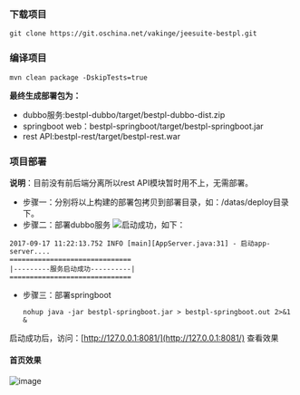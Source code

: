 ### 下载项目

```
git clone https://git.oschina.net/vakinge/jeesuite-bestpl.git
```

### 编译项目

```
mvn clean package -DskipTests=true
```

**最终生成部署包为：**

* dubbo服务:bestpl-dubbo/target/bestpl-dubbo-dist.zip
* springboot web：bestpl-springboot/target/bestpl-springboot.jar
* rest API:bestpl-rest/target/bestpl-rest.war

### 项目部署

**说明**：目前没有前后端分离所以rest API模块暂时用不上，无需部署。

* 步骤一：分别将以上构建的部署包拷贝到部署目录，如：/datas/deploy目录下。
* 步骤二：部署dubbo服务
  ![](http://ojmezn0eq.bkt.clouddn.com/duubo-deploy-1.png)启动成功，如下：

```
2017-09-17 11:22:13.752 INFO [main][AppServer.java:31] - 启动app-server....
==============================
|---------服务启动成功----------|
==============================
```

* 步骤三：部署springboot
  ```
  nohup java -jar bestpl-springboot.jar > bestpl-springboot.out 2>&1 &
  ```

启动成功后，访问：[http://127.0.0.1:8081/](http://127.0.0.1:8081/)  查看效果

#### 首页效果
![image](http://ojmezn0eq.bkt.clouddn.com/bestpl_snapshot.png)